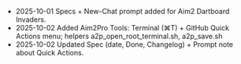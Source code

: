 - 2025-10-01 Specs + New-Chat prompt added for Aim2 Dartboard Invaders.
- 2025-10-02 Added Aim2Pro Tools: Terminal (⌘T) + GitHub Quick Actions menu; helpers a2p_open_root_terminal.sh, a2p_save.sh
- 2025-10-02 Updated Spec (date, Done, Changelog) + Prompt note about Quick Actions.
